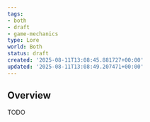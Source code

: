 ```yaml
---
tags:
- both
- draft
- game-mechanics
type: Lore
world: Both
status: draft
created: '2025-08-11T13:08:45.881727+00:00'
updated: '2025-08-11T13:08:49.207471+00:00'
---
```



## Overview

TODO

